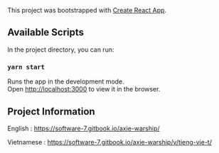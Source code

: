 This project was bootstrapped with
[Create React App](https://github.com/facebook/create-react-app).

## Available Scripts

In the project directory, you can run:

### `yarn start`

Runs the app in the development mode.<br /> Open
[http://localhost:3000](http://localhost:3000) to view it in the browser.

## Project Information

English : https://software-7.gitbook.io/axie-warship/

Vietnamese : https://software-7.gitbook.io/axie-warship/v/tieng-vie-t/
